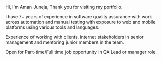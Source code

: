 
Hi, I'm Aman Juneja, Thank you for visiting my portfolio.

I have 7+ years of experience in software quality assurance with work across automation and manual testing with exposure to web and mobile platforms using various tools and languages.

Experience of working with clients, internet stakeholders in senior management and mentoring junior members in the team.


Open for Part-time/Full time job opportunity in QA Lead or manager role.

